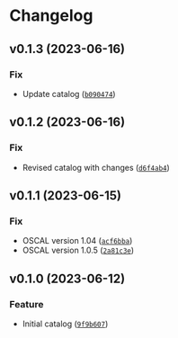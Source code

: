 # Changelog

<!--next-version-placeholder-->

## v0.1.3 (2023-06-16)
### Fix
* Update catalog ([`b090474`](https://github.com/degenaro/trestle-catalog-nist-800-53-rev5/commit/b090474aa71e03be61e7bc9f5ad4d8cf43d3ea46))

## v0.1.2 (2023-06-16)
### Fix
* Revised catalog with changes ([`d6f4ab4`](https://github.com/degenaro/trestle-catalog-nist-800-53-rev5/commit/d6f4ab4ca64bb82ddd487c908e46ceb12ffca9ab))

## v0.1.1 (2023-06-15)
### Fix
* OSCAL version 1.04 ([`acf6bba`](https://github.com/degenaro/trestle-catalog-nist-800-53-rev5/commit/acf6bbab198f325adf938a86ada3df8b7d7a592e))
* OSCAL version 1.0.5 ([`2a81c3e`](https://github.com/degenaro/trestle-catalog-nist-800-53-rev5/commit/2a81c3ea19e4ea3919d2a3b53c8020b115c12395))

## v0.1.0 (2023-06-12)
### Feature
* Initial catalog ([`9f9b607`](https://github.com/degenaro/trestle-catalog-nist-800-53-rev5/commit/9f9b607ec05fc69fc01ee75030ccbbec461a7d98))
